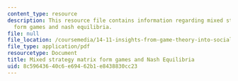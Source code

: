 ```yaml
---
content_type: resource
description: This resource file contains information regarding mixed strategy matrix
  form games and nash equilibria.
file: null
file_location: /coursemedia/14-11-insights-from-game-theory-into-social-behavior-fall-2013/8c59643640c6e69462b1e8438830cc23_MIT14_11F13_Mixed_strategy.pdf
file_type: application/pdf
resourcetype: Document
title: Mixed strategy matrix form games and Nash Equilibria
uid: 8c596436-40c6-e694-62b1-e8438830cc23
---
```

